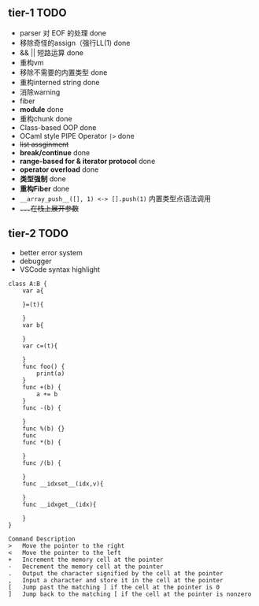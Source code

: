 ## tier-1 TODO

- parser 对 EOF 的处理 done
- 移除奇怪的assign（强行LL(1) done
- && || 短路运算 done
- 重构vm
- 移除不需要的内置类型 done
- 重构interned string done
- 消除warning
- fiber
- **module** done
- 重构chunk done
- Class-based OOP done
- OCaml style PIPE Operator `|>` done
- ~~list assginment~~
- **break/continue** done
- **range-based for & iterator protocol** done
- **operator overload** done
- **类型强制** done
- **重构Fiber** done
- `__array_push__([], 1) <-> [].push(1)` 内置类型点语法调用
- ~~`...`在栈上展开参数~~
## tier-2 TODO
- better error system
- debugger
- VSCode syntax highlight
```
class A:B {
    var a{

    }=(t){

    }
    var b{

    }
    var c=(t){
        
    }
    func foo() {
        print(a)
    }
    func +(b) {
        a += b
    }
    func -(b) {

    }
    func %(b) {}
    func 
    func *(b) {

    }
    func /(b) {

    }
    func __idxset__(idx,v){

    } 
    func __idxget__(idx){

    }
}
```
```
Command	Description
>	Move the pointer to the right
<	Move the pointer to the left
+	Increment the memory cell at the pointer
-	Decrement the memory cell at the pointer
.	Output the character signified by the cell at the pointer
,	Input a character and store it in the cell at the pointer
[	Jump past the matching ] if the cell at the pointer is 0
]	Jump back to the matching [ if the cell at the pointer is nonzero
```